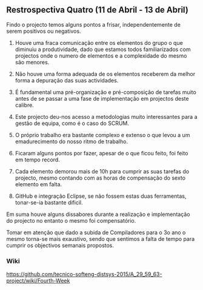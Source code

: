 ## Restrospectiva Quatro (11 de Abril - 13 de Abril)

Findo o projecto temos alguns pontos a frisar, independentemente de serem positivos ou negativos.

1) Houve uma fraca comunicação entre os elementos do grupo o que diminuiu a produtividade, dado que estamos todos familiarizados com projectos onde o numero de elementos e a complexidade do mesmo são menores.

2) Não houve uma forma adequada de os elementos receberem da melhor forma a depuração das suas actividades.

3) É fundamental uma pré-organização e pré-composição de tarefas muito antes de se passar a uma fase de implementação em projectos deste calibre.

4) Este projecto deu-nos acesso a metodologias muito interessantes para a gestão de equipa, como é o caso do SCRUM.

5) O próprio trabalho era bastante complexo e extenso o que levou a um emadurecimento do nosso ritmo de trabalho.

6) Ficaram alguns pontos por fazer, apesar de o que ficou feito, foi feito em tempo record.

7) Cada elemento demorou mais de 10h para cumprir as suas tarefas do projecto, mesmo contando com as horas de compensação do sexto elemento em falta.

8) GitHub e integração Eclipse, se não fossem estas duas ferramentas, tonar-se-ia bastante dificil.

Em suma houve alguns dissabores durante a realização e implementação do projecto no entanto o mesmo foi compensatório.

Tomar em atenção que dado a subida de Compiladores para o 3o ano o mesmo torna-se mais exaustivo, sendo que sentimos a falta de tempo para cumprir os objectivos semanais propostos.

### Wiki

https://github.com/tecnico-softeng-distsys-2015/A_29_59_63-project/wiki/Fourth-Week

